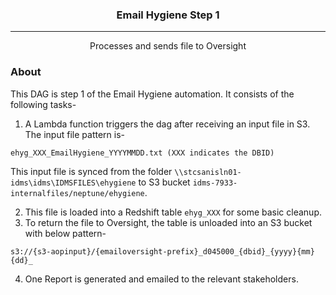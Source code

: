 <h3 align="center">Email Hygiene Step 1</h3>

---

<p align="center"> Processes and sends file to Oversight
    <br> 
</p>


### About <a name = "about"></a>

This DAG is step 1 of the Email Hygiene automation. It consists of the following tasks-
1. A Lambda function triggers the dag after receiving an input file in S3. The input file pattern is-
```
ehyg_XXX_EmailHygiene_YYYYMMDD.txt (XXX indicates the DBID)
```
This input file is synced from the folder ```\\stcsanisln01-idms\idms\IDMSFILES\ehygiene``` to S3 bucket ```idms-7933-internalfiles/neptune/ehygiene```.

2. This file is loaded into a Redshift table ```ehyg_XXX``` for some basic cleanup. 
3. To return the file to Oversight, the table is unloaded into an S3 bucket with below pattern-
```
s3://{s3-aopinput}/{emailoversight-prefix}_d045000_{dbid}_{yyyy}{mm}{dd}_
```
4. One Report is generated and emailed to the relevant stakeholders.


